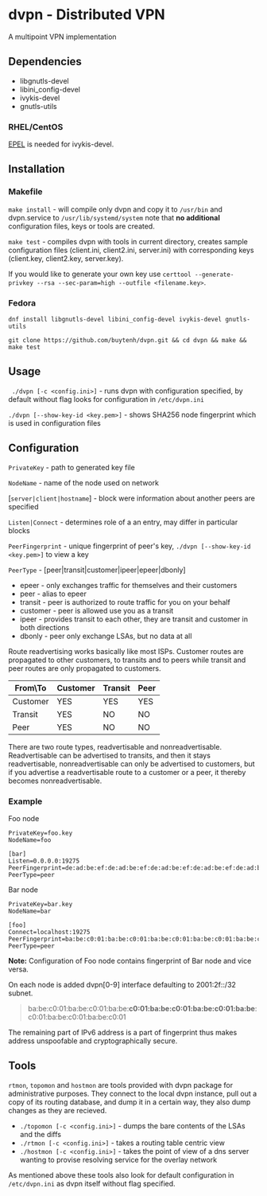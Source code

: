 # dvpn - Distributed VPN
A multipoint VPN implementation

## Dependencies
- libgnutls-devel
- libini_config-devel
- ivykis-devel
- gnutls-utils

### RHEL/CentOS
[EPEL](https://fedoraproject.org/wiki/EPEL) is needed for ivykis-devel.

## Installation

### Makefile
`make install` - will compile only dvpn and copy it to `/usr/bin` and dvpn.service to `/usr/lib/systemd/system` note that **no additional** configuration files, keys or tools are created.

`make test` - compiles dvpn with tools in current directory, creates sample configuration files (client.ini, client2.ini, server.ini) with corresponding keys (client.key, client2.key, server.key).

If you would like to generate your own key use `certtool --generate-privkey --rsa --sec-param=high --outfile <filename.key>`.

### Fedora
```dnf install libgnutls-devel libini_config-devel ivykis-devel gnutls-utils```

```git clone https://github.com/buytenh/dvpn.git && cd dvpn && make && make test```

## Usage
` ./dvpn [-c <config.ini>]` - runs dvpn with configuration specified, by default without flag looks for configuration in `/etc/dvpn.ini`

`./dvpn [--show-key-id <key.pem>]` - shows SHA256 node fingerprint which is used in configuration files

## Configuration
`PrivateKey` - path to generated key file

`NodeName` - name of the node used on network

[`server|client|hostname`] - block were information about another peers are specified

`Listen|Connect` - determines role of a an entry, may differ in particular blocks

`PeerFingerprint` - unique fingerprint of peer's key, `./dvpn [--show-key-id <key.pem>]` to view a key

`PeerType` - [peer|transit|customer|ipeer|epeer|dbonly]
- epeer - only exchanges traffic for themselves and their customers
- peer - alias to epeer
- transit - peer is authorized to route traffic for you on your behalf
- customer - peer is allowed use you as a transit
- ipeer - provides transit to each other, they are transit and customer in both directions
- dbonly - peer only exchange LSAs, but no data at all

Route readvertising works basically like most ISPs. Customer routes are propagated to other customers, to transits and to peers while transit and peer routes are only propagated to customers.

From\To | Customer | Transit | Peer
--- | --- | --- | ---
Customer | YES | YES | YES
Transit | YES | NO | NO
Peer | YES | NO | NO

There are two route types, readvertisable and nonreadvertisable. Readvertisable can be advertised to transits, and then it stays readvertisable, nonreadvertisable can only be advertised to customers, but if you advertise a readvertisable route to a customer or a peer, it thereby becomes nonreadvertisable.

### Example
Foo node
```
PrivateKey=foo.key
NodeName=foo

[bar]
Listen=0.0.0.0:19275
PeerFingerprint=de:ad:be:ef:de:ad:be:ef:de:ad:be:ef:de:ad:be:ef:de:ad:be:ef:de:ad:be:ef:de:ad:be:ef:de:ad:be:ef
PeerType=peer
```

Bar node
```
PrivateKey=bar.key
NodeName=bar

[foo]
Connect=localhost:19275
PeerFingerprint=ba:be:c0:01:ba:be:c0:01:ba:be:c0:01:ba:be:c0:01:ba:be:c0:01:ba:be:c0:01:ba:be:c0:01:ba:be:c0:01
PeerType=peer
```

**Note:** Configuration of Foo node contains fingerprint of Bar node and vice versa.

On each node is added dvpn[0-9] interface defaulting to 2001:2f::/32 subnet.
> ba:be:c0:01:ba:be:c0:01:ba:be:**c0:01:ba:be:c0:01:ba:be:c0:01:ba:be**:c0:01:ba:be:c0:01:ba:be:c0:01

The remaining part of IPv6 address is a part of fingerprint thus makes address unspoofable and cryptographically secure.


## Tools
`rtmon`, `topomon` and `hostmon` are tools provided with dvpn package for administrative purposes. They connect to the local dvpn instance, pull out a copy of its routing database, and dump it in a certain way, they also dump changes as they are recieved.

- `./topomon [-c <config.ini>]` - dumps the bare contents of the LSAs and the diffs
- `./rtmon [-c <config.ini>]` - takes a routing table centric view
- `./hostmon [-c <config.ini>]` - takes the point of view of a dns server wanting to provise resolving service for the overlay network

As mentioned above these tools also look for default configuration in `/etc/dvpn.ini` as dvpn itself without flag specified.

